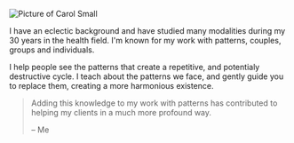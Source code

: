 ![Picture of Carol Small](/img/carol81-240.jpg)

I have an eclectic background and have studied many modalities during my 30
years in the health field. I'm known for my work with patterns, couples, groups
and individuals.

I help people see the patterns that create a repetitive, and potentialy
destructive cycle. I teach about the patterns we face, and  gently guide you to
replace them, creating a more harmonious existence.

> Adding this knowledge to my work with patterns has contributed to helping my
> clients in a much more profound way.
>
> – Me
